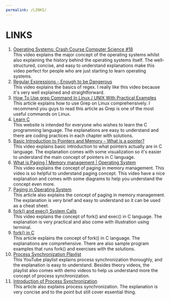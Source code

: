 ```yaml
---
permalink: /LINKS/
---
```


# LINKS

1. [Operating Systems: Crash Course Computer Science #18](https://www.youtube.com/watch?v=26QPDBe-NB8)<br>
This video explains the major concept of the operating systems whilst also explaining the history behind the operating systems itself. The well-structured, concise, and easy to understand explanations make this video perfect for people who are just starting to learn operating systems.
2. [Regular Expressions - Enough to be Dangerous](https://www.youtube.com/watch?v=bgBWp9EIlMM)<br>
This video explains the basics of regex. I really like this video because it's very well explained and straightforward.
3. [How To Use grep Command In Linux / UNIX With Practical Examples](https://www.cyberciti.biz/faq/howto-use-grep-command-in-linux-unix/)<br>
This article explains how to use Grep on Linux comprehensively. I recommend you guys to read this article as Grep is one of the most useful commands on Linux.
4. [Learn C](https://www.learn-c.org/)<br>
This website is intended for everyone who wishes to learn the C programming language. The explanations are easy to understand and there are coding practices in each chapter with solutions.
5. [Basic Introduction to Pointers and Memory - What is a pointer?](https://www.youtube.com/watch?v=wxCxB2aNouA)<br>
This video explains basic introduction to what pointers actually are in C language. The explanation comes with some visualization so it's easier to understand the main concept of pointers in C language.
6. [What is Paging | Memory management | Operating System](https://www.youtube.com/watch?v=6c-mOFZwP_8)<br>
This video explains the concept of paging in memory management. This video is so helpful to understand paging concept. This video have a nice explanation and comes with some diagrams to help you understand the concept even more.
7. [Paging in Operating System](https://www.geeksforgeeks.org/paging-in-operating-system/)<br>
This article also explains the concept of paging in memory management. The explanation is very brief and easy to understand so it can be used as a cheat sheet.
8. [fork() and exec() System Calls](https://www.youtube.com/watch?v=IFEFVXvjiHY)<br>
This video explains the concept of fork() and exec() in C language. The explanation is very practical and also come with illustration using terminal.
9. [fork() in C](https://www.geeksforgeeks.org/fork-system-call/)<br>
This article explains the concept of fork() in C language. The explanations are comprehensive. There are also sample program examples that runs fork() and exercises with the solutions.
10. [Process Synchronization Playlist](https://www.youtube.com/watch?v=PKq18t_tH6I&list=PLBXapj649rh_k_gQuLpzpCLx_BNmqOAai)<br>
This YouTube playlist explains process synchronization thoroughly, and the explanation is easy to understand. Besides theory videos, the playlist also comes with demo videos to help us understand more the concept of process synchronization.
11. [Introduction of Process Synchronization](https://www.geeksforgeeks.org/introduction-of-process-synchronization/)<br>
This article also explains process synchronization. The explanation is very concise and to the point but still cover essential thing.

